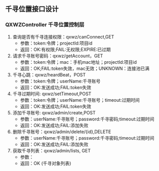 ## 千寻位置接口设计
### QXWZController 千寻位置控制层
>
1. 查询是否有千寻连接权限：qxwz/canConnect,GET
    * 参数：token:令牌；projectId:项目id
    * 返回：OK:有权限;FAIL:无权限;EXPIRE:已过期
2. 请求千寻账号密码：qxwz/getAccount，GET
    * 参数：token:令牌；mac：手机mac地址；projectId:项目id
    * 返回：OK;FAIL:token失效，mac无效；UNKNOWN：连接池已满
3. 千寻心跳：qxwz/heardBeat，POST
    * 参数：token:令牌；userName:千寻账号
    * 返回：OK:发送成功;FAIL:token失效
4. 千寻过期时间: qxwz/setTimeout,POST
    * 参数：token:令牌；userName:千寻账号；timeout:过期时间
    * 返回：OK:发送成功;FAIL:token失效
5. 添加千寻账号: qxwz/admin/create,POST
    * 参数：userName:千寻账号；password:千寻密码;timeout:过期时间
    * 返回：OK:发送成功;FAIL:添加失败
6. 删除千寻账号：qxwz/admin/delete/{id},DELETE
    * 参数：userName:千寻账号；password:千寻密码;timeout:过期时间
    * 返回：OK:发送成功;FAIL:添加失败
7. 获取千寻列表：qxwz/admin/lists, GET
    * 参数：
    * 返回：OK (千寻对象列表)
